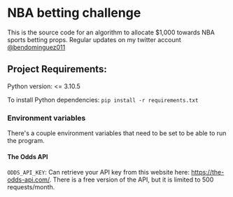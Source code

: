 # NBA betting challenge
This is the source code for an algorithm to allocate $1,000 towards NBA sports betting props. Regular updates on my twitter account <a target="_blank" href="https://www.twitter.com/bendominguez011">@bendominguez011</a>

## Project Requirements:
Python version: <= 3.10.5

To install Python dependencies:
`
pip install -r requirements.txt
`

### Environment variables
There's a couple environment variables that need to be set to be able to run the program. 
#### The Odds API
`ODDS_API_KEY`: Can retrieve your API key from this website here: https://the-odds-api.com/. There is a free version of the API, but it is limited to 500 requests/month. 

